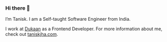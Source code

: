 ### Hi there 👋

I’m Tanisk. I am a Self-taught Software Engineer from India.

I work at [Dukaan](https://mydykaan.io/) as a Frontend Developer. For more information about me,
check out [taniskjha.com](https://taniskjha.com).

<!--
**taniskjha/taniskjha** is a ✨ _special_ ✨ repository because its `README.md` (this file) appears on your GitHub profile.

Here are some ideas to get you started:

- 🔭 I’m currently working on ...
- 🌱 I’m currently learning ...
- 👯 I’m looking to collaborate on ...
- 🤔 I’m looking for help with ...
- 💬 Ask me about ...
- 📫 How to reach me: ...
- 😄 Pronouns: ...
- ⚡ Fun fact: ...
-->
